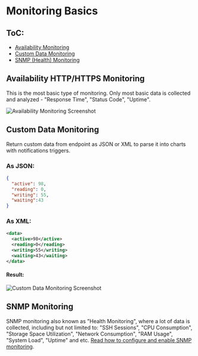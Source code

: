 # Monitoring Basics

## ToC:

- [Availability Monitoring](https://github.com/veliovgroup/ostrio/blob/master/docs/monitoring/basics.md#availability-httphttps-monitoring)
- [Custom Data Monitoring](https://github.com/veliovgroup/ostrio/blob/master/docs/monitoring/basics.md#custom-data-monitoring)
- [SNMP (Health) Monitoring](https://github.com/veliovgroup/ostrio/blob/master/docs/monitoring/basics.md#snmp-monitoring)

## Availability HTTP/HTTPS Monitoring

This is the most basic type of monitoring. Only most basic data is collected and analyzed - "Response Time", "Status Code", "Uptime".

![Availability Monitoring Screenshot](https://github.com/veliovgroup/ostrio/blob/master/docs/monitoring/availability-monitoring.png?raw=true)

## Custom Data Monitoring

Return custom data from endpoint as JSON or XML to parse it into charts with notifications triggers.

### As JSON:

```json
{
  "active": 98,
  "reading": 0,
  "writing": 55,
  "waiting":43
}
```

### As XML:

```xml
<data>
  <active>98</active>
  <reading>0</reading>
  <writing>55</writing>
  <waiting>43</waiting>
</data>
```

#### Result:

![Custom Data Monitoring Screenshot](https://github.com/veliovgroup/ostrio/blob/master/docs/monitoring/custom-monitoring.png?raw=true)

## SNMP Monitoring

SNMP monitoring also known as "Health Monitoring", where a lot of data is collected, including but not limited to:  "SSH Sessions", "CPU Consumption", "Storage Space Utilization", "Network Consumption", "RAM Usage", "System Load", "Uptime" and etc. [Read how to configure and enable SNMP monitoring](https://github.com/veliovgroup/ostrio/blob/master/docs/monitoring/snmp.md).
